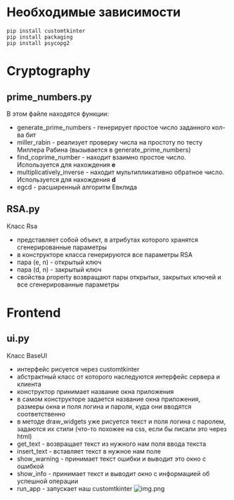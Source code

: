# Необходимые зависимости
```
pip install customtkinter
pip install packaging
pip install psycopg2
```
# Cryptography

## prime_numbers.py 


В этом файле находятся функции:

- generate_prime_numbers - генерирует простое число заданного кол-ва бит
- miller_rabin - реализует проверку числа на простоту по тесту Миллера Рабина (вызывается в generate_prime_numbers)
- find_coprime_number - находит взаимно простое число. Используется для нахождения **e**
- multiplicatively_inverse - находит мультипликативно обратное число. Используется для нахождения **d**
- egcd - расширенный алгоритм Евклида

## RSA.py

Класс Rsa
- представляет собой объект, в атрибутах которого хранятся сгенерированные параметры
- в конструкторе класса генерируются все параметры RSA
- пара (e, n) - открытый ключ
- пара (d, n) - закрытый ключ
- свойства property возвращают пары открытых, закрытых ключей и все сгенерированные параметры

# Frontend

## ui.py

Класс BaseUI

- интерфейс рисуется через customtkinter
- абстрактный класс от которого наследуются интерфейс сервера и клиента
- конструктор принимает название окна приложения
- в самом конструкторе задается название окна приложения, размеры окна и поля логина и пароля, куда они вводятся
  соответственно
- в методе draw_widgets уже рисуется текст и поля логина с паролем, задаются их стили (что-то похожее на css, если бы
  писали это через html)
- get_text - возвращает текст из нужного нам поля ввода текста
- insert_text - вставляет текст в нужное нам поле
- show_warning - принимает текст ошибки и выводит это окно с ошибкой
- show_info - принимает текст и выводит окно с информацией об успешной операции
- run_app - запускает наш customtkinter
![img.png](img.png)